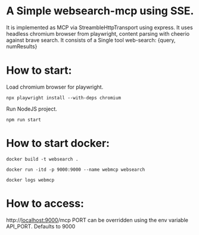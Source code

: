 # A Simple websearch-mcp using SSE.

It is implemented as MCP via StreambleHttpTransport using express.
It uses headless chromium browser from playwright, content parsing with cheerio against brave search.
It consists of a Single tool web-search: {query, numResults}

# How to start:

Load chromium browser for playwright. 

`npx playwright install --with-deps chromium`

Run NodeJS project.

`npm run start`

# How to start docker:

`docker build -t websearch .`

`docker run -itd -p 9000:9000 --name webmcp websearch`

`docker logs webmcp`

# How to access:

http://<localhost:9000>/mcp
PORT can be overridden using the env variable API_PORT. Defaults to 9000
